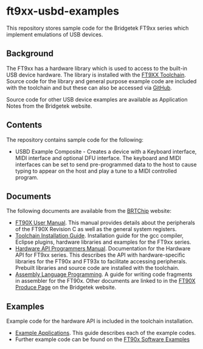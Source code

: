 # ft9xx-usbd-examples
This repository stores sample code for the Bridgetek FT9xx series which implement emulations of USB devices. 

## Background
The FT9xx has a hardware library which is used to access to the built-in USB device hardware. The library is installed with the [FT9XX Toolchain](http://brtchip.com/ft9xx-toolchain/). Source code for the library and general purpose example code are included with the toolchain and but these can also be accessed via [GitHub](https://github.com/BRTSG-FOSS/ft90x-sdk).

Source code for other USB device examples are available as Application Notes from the Bridgetek website.

## Contents
The repository contains sample code for the following:
* USBD Example Composite - Creates a device with a Keyboard interface, MIDI interface and optional DFU interface. The keyboard and MIDI interfaces can be set to send pre-programmed data to the host to cause typing to appear on the host and play a tune to a MIDI controlled program.

## Documents
The following documents are available from the [BRTChip](https://brtchip.com) website: 
* [FT90X User Manual](https://brtchip.com/wp-content/uploads/Support/Documentation/Application_Notes/ICs/MCU/BRT_AN_020_FT90x_Revision_C_User_Manual.pdf). This manual provides details about the peripherals of the FT90X Revision C as well as the general system registers.
* [Toolchain Installation Guide](https://brtchip.com/wp-content/uploads/Support/Documentation/Installation_Guides/ICs/MCU/AN-325-FT9xx-Tool-Chain-Installation-Guide.pdf). Installation guide for the gcc compiler, Eclipse plugins, hardware libraries and examples for the FT9xx series.
* [Hardware API Programmers Manual](https://brtchip.com/wp-content/uploads/Support/Documentation/Programming_Guides/ICs/MCU/AN_365-FT9xx-API-Programmers-Manual.pdf). Documentation for the Hardware API for FT9xx series. This describes the API with hardware-specific libraries for the FT90x and FT93x to facilitate accessing peripherals. Prebuilt libraries and source code are installed with the toolchain.
* [Assembly Language Programming](https://brtchip.com/wp-content/uploads/Support/Documentation/Programming_Guides/ICs/MCU/AN_342_FT90X_Assembly_Language_Programming_Guide.pdf). A guide for writing code fragments in assembler for the FT90x.
Other documents are linked to in the [FT90X Produce Page](https://brtchip.com/ft900/) on the Bridgetek website.
## Examples
Example code for the hardware API is included in the toolchain installation.
* [Example Applications](https://brtchip.com/wp-content/uploads/Support/Documentation/Application_Notes/ICs/MCU/AN-360-FT9xx-Example-Applications.pdf). This guide describes each of the example codes.
* Further example code can be found on the [FT90x Software Examples](https://brtchip.com/softwareexamples-ft90x/)
